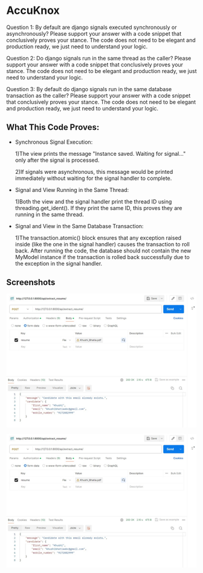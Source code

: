 
# AccuKnox

Question 1: By default are django signals executed synchronously or asynchronously? Please support your answer with a code snippet that conclusively proves your stance. The code does not need to be elegant and production ready, we just need to understand your logic.

Question 2: Do django signals run in the same thread as the caller? Please support your answer with a code snippet that conclusively proves your stance. The code does not need to be elegant and production ready, we just need to understand your logic.

Question 3: By default do django signals run in the same database transaction as the caller? Please support your answer with a code snippet that conclusively proves your stance. The code does not need to be elegant and production ready, we just need to understand your logic.





## What This Code Proves:

- Synchronous Signal Execution:
    
    1)The view prints the message "Instance saved. Waiting for signal..." only after the signal is processed.
    
    2)If signals were asynchronous, this message would be printed immediately without waiting for the signal handler to complete.

 - Signal and View Running in the Same Thread:

     1)Both the view and the signal handler print the thread ID using threading.get_ident(). If they print the same ID, this proves they are running in the same thread.

- Signal and View in the Same Database Transaction:

    1)The transaction.atomic() block ensures that any exception raised inside (like the one in the signal handler) causes the transaction to roll back. After running the code, the database should not contain the new MyModel instance if the transaction is rolled back successfully due to the exception in the signal handler.

    
## Screenshots

![Screenshot 1](https://github.com/Khushi-Bhatia/ResumeProcessor/blob/master/Screenshots/Screenshot%201.jpg)

![class Rectangle output- ](https://github.com/Khushi-Bhatia/ResumeProcessor/blob/master/Screenshots/Screenshot%201.jpg)



